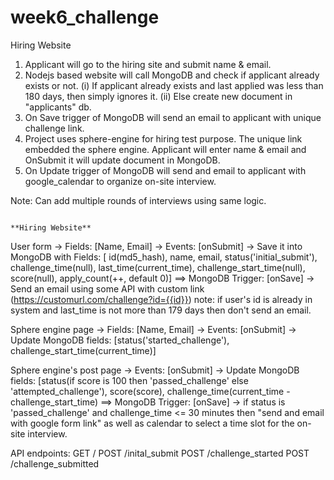 # week6_challenge
Hiring Website

1. Applicant will go to the hiring site and submit name & email.
2. Nodejs based website will call MongoDB and check if applicant already exists or not.
    (i)  If applicant already exists and last applied was less than 180 days, then simply ignores it.
    (ii) Else create new document in "applicants" db.
3. On Save trigger of MongoDB will send an email to applicant with unique challenge link.
4. Project uses sphere-engine for hiring test purpose. The unique link embedded the sphere engine.
   Applicant will enter name & email and OnSubmit it will update document in MongoDB.
5. On Update trigger of MongoDB will send and email to applicant with google_calendar to organize on-site interview.

Note: Can add multiple rounds of interviews using same logic.


                                   									**Hiring Website**
User form -> Fields: [Name, Email]
	  -> Events: [onSubmit] -> Save it into MongoDB with Fields: [
		  id(md5_hash),
		  name,
		  email,
		  status('initial_submit'),
		  challenge_time(null),
		  last_time(current_time),
		  challenge_start_time(null),
		  score(null),
		  apply_count(++, default 0)]
	  ==> MongoDB Trigger: [onSave] -> Send an email using some API with custom link (https://customurl.com/challenge?id={{id}})
note: if user's id is already in system and last_time is not more than 179 days then don't send an email.


Sphere engine page -> Fields: [Name, Email]
		    -> Events: [onSubmit] -> Update MongoDB fields: [status('started_challenge'), challenge_start_time(current_time)]


Sphere engine's post page -> Events: [onSubmit] -> Update MongoDB fields: [status(if score is 100 then 'passed_challenge' else 'attempted_challenge'),  score(score), challenge_time(current_time - challenge_start_time)
			==> MongoDB Trigger: [onSave] -> if status is 'passed_challenge' and challenge_time <= 30 minutes then "send and email with google form link" as well as calendar to select a time slot for the on-site interview.



API endpoints:
GET  /
POST /inital_submit
POST /challenge_started
POST /challenge_submitted


